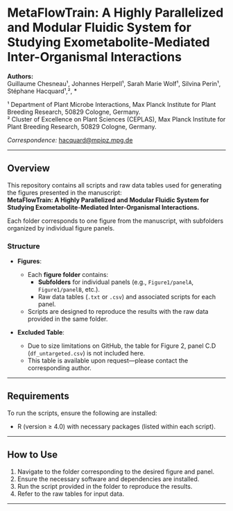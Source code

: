 # MetaFlowTrain: A Highly Parallelized and Modular Fluidic System for Studying Exometabolite-Mediated Inter-Organismal Interactions  

**Authors:**  
Guillaume Chesneau¹, Johannes Herpell¹, Sarah Marie Wolf¹, Silvina Perin¹, Stéphane Hacquard¹,², *  

¹ Department of Plant Microbe Interactions, Max Planck Institute for Plant Breeding Research, 50829 Cologne, Germany.  
² Cluster of Excellence on Plant Sciences (CEPLAS), Max Planck Institute for Plant Breeding Research, 50829 Cologne, Germany.  

*Correspondence:* hacquard@mpipz.mpg.de  

---

## Overview  

This repository contains all scripts and raw data tables used for generating the figures presented in the manuscript:  
**MetaFlowTrain: A Highly Parallelized and Modular Fluidic System for Studying Exometabolite-Mediated Inter-Organismal Interactions.**  

Each folder corresponds to one figure from the manuscript, with subfolders organized by individual figure panels.  

### Structure  

- **Figures**:  
  - Each **figure folder** contains:  
    - **Subfolders** for individual panels (e.g., `Figure1/panelA`, `Figure1/panelB`, etc.).  
    - Raw data tables (`.txt` or `.csv`) and associated scripts for each panel.  
  - Scripts are designed to reproduce the results with the raw data provided in the same folder.  

- **Excluded Table**:  
  - Due to size limitations on GitHub, the table for Figure 2, panel C.D (`df_untargeted.csv`) is not included here.  
  - This table is available upon request—please contact the corresponding author.  

---

## Requirements  

To run the scripts, ensure the following are installed:  
- R (version ≥ 4.0) with necessary packages (listed within each script).  

---

## How to Use  

1. Navigate to the folder corresponding to the desired figure and panel.  
2. Ensure the necessary software and dependencies are installed.  
3. Run the script provided in the folder to reproduce the results.  
4. Refer to the raw tables for input data.  

---
